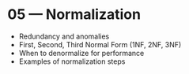 # 05 — Normalization

- Redundancy and anomalies
- First, Second, Third Normal Form (1NF, 2NF, 3NF)
- When to denormalize for performance
- Examples of normalization steps
